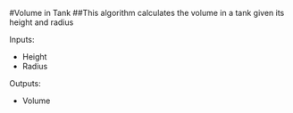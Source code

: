 #Volume in Tank
##This algorithm calculates the volume in a tank given its height and radius

Inputs:
* Height
* Radius

Outputs:
* Volume